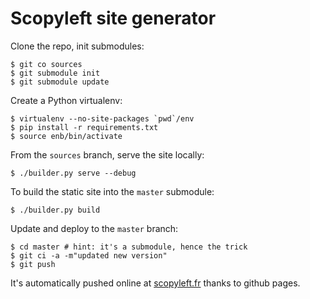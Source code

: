 # Scopyleft site generator

Clone the repo, init submodules:

```
$ git co sources
$ git submodule init
$ git submodule update
```

Create a Python virtualenv:

```
$ virtualenv --no-site-packages `pwd`/env
$ pip install -r requirements.txt
$ source enb/bin/activate
```

From the `sources` branch, serve the site locally:

```
$ ./builder.py serve --debug
```

To build the static site into the `master` submodule:

```
$ ./builder.py build
```

Update and deploy to the `master` branch:

```
$ cd master # hint: it's a submodule, hence the trick
$ git ci -a -m"updated new version"
$ git push
```

It's automatically pushed online at [scopyleft.fr](http://scopyleft.fr) thanks to github pages.
